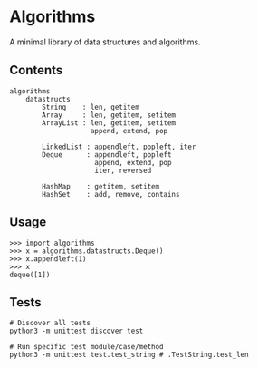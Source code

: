 Algorithms
==========
A minimal library of data structures and algorithms.


Contents
---------

```
algorithms
    datastructs
        String    : len, getitem
        Array     : len, getitem, setitem
        ArrayList : len, getitem, setitem
                    append, extend, pop
        
        LinkedList : appendleft, popleft, iter
        Deque      : appendleft, popleft
                     append, extend, pop
                     iter, reversed
        
        HashMap    : getitem, setitem
        HashSet    : add, remove, contains
```


Usage
-----

```
>>> import algorithms
>>> x = algorithms.datastructs.Deque()
>>> x.appendleft(1)
>>> x
deque([1])
```


Tests
-----

```
# Discover all tests
python3 -m unittest discover test

# Run specific test module/case/method
python3 -m unittest test.test_string # .TestString.test_len
```
